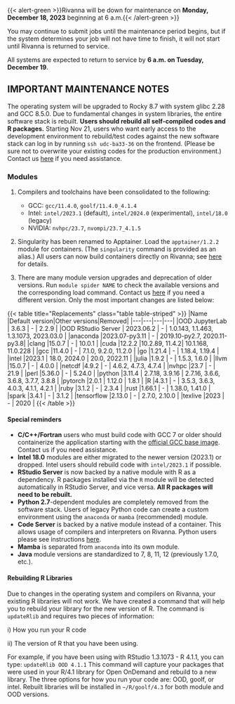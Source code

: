 {{< alert-green >}}Rivanna will be down for maintenance on <strong>Monday, December 18, 2023</strong> beginning at 6 a.m.{{< /alert-green >}}

You may continue to submit jobs until the maintenance period begins, but if the system determines your job will not have time to finish, it will not start until Rivanna is returned to service.

All systems are expected to return to service by **6 a.m. on Tuesday, December 19**.

## IMPORTANT MAINTENANCE NOTES

The operating system will be upgraded to Rocky 8.7 with system glibc 2.28 and GCC 8.5.0. Due to fundamental changes in system libraries, the entire software stack is rebuilt. **Users should rebuild all self-compiled codes and R packages.** Starting Nov 21, users who want early access to the development environment to rebuild/test codes against the new software stack can log in by running `ssh udc-ba33-36` on the frontend. (Please be sure not to overwrite your existing codes for the production environment.) Contact us [here](https://www.rc.virginia.edu/form/support-request/) if you need assistance.

### Modules

1. Compilers and toolchains have been consolidated to the following:
    - GCC: `gcc/11.4.0`, `goolf/11.4.0_4.1.4` 
    - Intel: `intel/2023.1` (default), `intel/2024.0` (experimental), `intel/18.0` (legacy)
    - NVIDIA: `nvhpc/23.7`, `nvompi/23.7_4.1.5`

1. Singularity has been renamed to Apptainer. Load the `apptainer/1.2.2` module for containers. (The `singularity` command is provided as an alias.) All users can now build containers directly on Rivanna; see [here](/userinfo/hpc/software/apptainer) for details.

1. There are many module version upgrades and deprecation of older versions. Run `module spider NAME` to check the available versions and the corresponding load command. Contact us [here](https://www.rc.virginia.edu/form/support-request/) if you need a different version. Only the most important changes are listed below:

{{< table title="Replacements" class="table table-striped" >}}
|Name       |Default version|Other versions|Removed|
|---|---|---|---|
|OOD JupyterLab | 3.6.3  | - | 2.2.9 |
|OOD RStudio Server | 2023.06.2 | - | 1.0.143, 1.1.463, 1.3.1073, 2023.03.0 |
|anaconda   |2023.07-py3.11 | - | 2019.10-py2.7, 2020.11-py3.8|
|clang      |15.0.7  | - | 10.0.1 |
|cuda       |12.2.2  |10.2.89, 11.4.2| 10.1.168, 11.0.228 |
|gcc        |11.4.0  | - | 7.1.0, 9.2.0, 11.2.0 |
|go         |1.21.4  | - | 1.18.4, 1.19.4 |
|intel      |2023.1  | 18.0, 2024.0 | 20.0, 2022.11 |
|julia      |1.9.2   | - | 1.5.3, 1.6.0 |
|llvm       |15.0.7  | - | 4.0.0 |
|netcdf     |4.9.2   | - | 4.6.2, 4.7.3, 4.7.4 |
|nvhpc      |23.7    | - | 21.9 |
|perl       |5.36.0  | - | 5.24.0 |
|python     |3.11.4  | 2.7.18, 3.9.16 | 2.7.16, 3.6.6, 3.6.8, 3.7.7, 3.8.8 |
|pytorch    |2.0.1   | 1.12.0 | 1.8.1 |
|R          |4.3.1   | - | 3.5.3, 3.6.3, 4.0.3, 4.1.1, 4.2.1 |
|ruby       |3.1.2   | - | 2.3.4 |
|rust       |1.66.1  | - | 1.38.0, 1.41.0 |
|spark      |3.4.1   | - | 3.1.2 |
|tensorflow |2.13.0  | - | 2.7.0, 2.10.0 |
|texlive    |2023    | - | 2020  |
{{< /table >}}

#### Special reminders

- **C/C++/Fortran** users who must build code with GCC 7 or older should containerize the application starting with the [official GCC base image](https://hub.docker.com/_/gcc). Contact us if you need assistance.
- **Intel 18.0** modules are either migrated to the newer version (2023.1) or dropped. Intel users should rebuild code with `intel/2023.1` if possible.
- **RStudio Server** is now backed by a native module with R as a dependency. R packages installed via the `R` module will be detected automatically in RStudio Server, and vice versa. **All R packages will need to be rebuilt.**
- **Python 2.7**-dependent modules are completely removed from the software stack. Users of legacy Python code can create a custom environment using the `anaconda` or `mamba` (recommended) module.
- **Code Server** is backed by a native module instead of a container. This allows usage of compilers and interpreters on Rivanna. Python users please see instructions [here](https://www.rc.virginia.edu/userinfo/hpc/software/code-server/#python-setup).
- **Mamba** is separated from `anaconda` into its own module.
- **Java** module versions are standardized to 7, 8, 11, 12 (previously 1.7.0, etc.).

#### Rebuilding R Libraries

Due to changes in the operating system and compilers on Rivanna, your existing R libraries will not work. We have created a command that will help you to rebuild your library for the new version of R.
The command is ```updateRlib``` and requires two pieces of information:

i) How you run your R code

ii) The version of R that you have been using.


For example, if you have been using with RStudio 1.3.1073 - R 4.1.1, you can type:
```updateRlib OOD 4.1.1```
This command will capture your packages that were used in your R/4.1 library for Open OnDemand and rebuild to a new library.
The three options for how you run your code are: OOD, goolf, or intel. Rebuilt libraries will be installed in ```~/R/goolf/4.3``` for both module and OOD versions.
